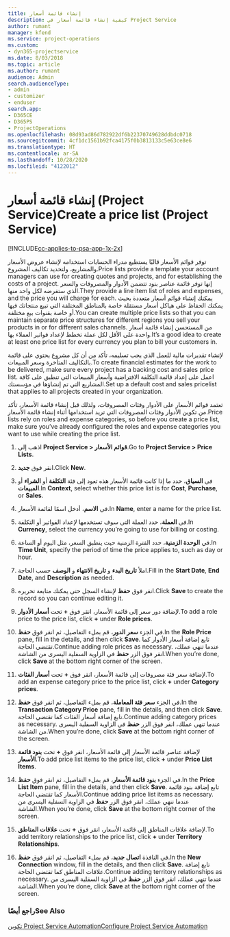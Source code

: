 ```yaml
---
title: إنشاء قائمة أسعار
description: كيفية إنشاء قائمة أسعار في Project Service
author: rumant
manager: kfend
ms.service: project-operations
ms.custom:
- dyn365-projectservice
ms.date: 8/03/2018
ms.topic: article
ms.author: rumant
audience: Admin
search.audienceType:
- admin
- customizer
- enduser
search.app:
- D365CE
- D365PS
- ProjectOperations
ms.openlocfilehash: 08d93ad86d782922df6b22370749628ddbdc0718
ms.sourcegitcommit: 4cf1dc1561b92fca4175f0b3813133c5e63ce8e6
ms.translationtype: HT
ms.contentlocale: ar-SA
ms.lasthandoff: 10/28/2020
ms.locfileid: "4122012"
---
```

# <a name="create-a-price-list-project-service"></a><span data-ttu-id="73193-103">إنشاء قائمة أسعار (Project Service)</span><span class="sxs-lookup"><span data-stu-id="73193-103">Create a price list (Project Service)</span></span>

[!INCLUDE[cc-applies-to-psa-app-1x-2x](../includes/cc-applies-to-psa-app-1x-2x.md)]

<span data-ttu-id="73193-104">توفر قوائم الأسعار قالبًا يستطيع مدراء الحسابات استخدامه لإنشاء عروض الأسعار والمشاريع، ولتحديد تكاليف المشروع.</span><span class="sxs-lookup"><span data-stu-id="73193-104">Price lists provide a template your account managers can use for creating quotes and projects, and for establishing the costs of a project.</span></span> <span data-ttu-id="73193-105">إنها توفر قائمة عناصر بنود تتضمن الأدوار والمصروفات والسعر الذي ستفرضه لكل واحد منها.</span><span class="sxs-lookup"><span data-stu-id="73193-105">They provide a line item list of roles and expenses, and the price you will charge for each.</span></span> <span data-ttu-id="73193-106">يمكنك إنشاء قوائم أسعار متعددة بحيث يمكنك الحفاظ على هياكل أسعار مستقلة خاصة بالمناطق المختلفة التي تبيع منتجاتك فيها أو خاصة بقنوات بيع مختلفة.</span><span class="sxs-lookup"><span data-stu-id="73193-106">You can create multiple price lists so that you can maintain separate price structures for different regions you sell your products in or for different sales channels.</span></span> <span data-ttu-id="73193-107">من المستحسن إنشاء قائمة أسعار واحدة على الأقل لكل عملة تخطط لإعداد فواتير العملاء بها.</span><span class="sxs-lookup"><span data-stu-id="73193-107">It’s a good idea to create at least one price list for every currency you plan to bill your customers in.</span></span>  
  
<span data-ttu-id="73193-108">لإنشاء تقديرات مالية للعمل الذي يجب تسليمه، تأكد من أن كل مشروع يحتوي على قائمة بالتكاليف المتأخرة وسعر المبيعات.</span><span class="sxs-lookup"><span data-stu-id="73193-108">To create financial estimates for the work to be delivered, make sure every project has a backing cost and sales price list.</span></span> <span data-ttu-id="73193-109">اعمل على إعداد قائمة التكلفة الافتراضية وأسعار المبيعات التي تنطبق على كافة المشاريع التي تم إنشاؤها في مؤسستك.</span><span class="sxs-lookup"><span data-stu-id="73193-109">Set up a default cost and sales pricelist that applies to all projects created in your organization.</span></span>  
  
<span data-ttu-id="73193-110">تعتمد قوائم الأسعار على الأدوار وفئات المصروفات، ولذلك قبل إنشاء قائمة الأسعار، تأكد من تكوين الأدوار وفئات المصروفات التي تريد استخدامها أثناء إنشاء قائمة الأسعار.</span><span class="sxs-lookup"><span data-stu-id="73193-110">Price lists rely on roles and expense categories, so before you create a price list, make sure you’ve already configured the roles and expense categories you want to use while creating the price list.</span></span>  
  
1.  <span data-ttu-id="73193-111">اذهب إلى **Project Service > قوائم الأسعار**.</span><span class="sxs-lookup"><span data-stu-id="73193-111">Go to **Project Service > Price Lists**.</span></span>  
  
2.  <span data-ttu-id="73193-112">انقر فوق **جديد**.</span><span class="sxs-lookup"><span data-stu-id="73193-112">Click **New**.</span></span>  
  
3.  <span data-ttu-id="73193-113">في **السياق**، حدد ما إذا كانت قائمة الأسعار هذه تعود إلى فئة **التكلفة** أو **الشراء** أو **المبيعات**.</span><span class="sxs-lookup"><span data-stu-id="73193-113">In **Context**, select whether this price list is for **Cost**, **Purchase**, or **Sales**.</span></span>  
  
4.  <span data-ttu-id="73193-114">في **الاسم**، أدخل اسمًا لقائمة الأسعار.</span><span class="sxs-lookup"><span data-stu-id="73193-114">In **Name**, enter a name for the price list.</span></span>  
  
5.  <span data-ttu-id="73193-115">في **العملة**، حدد العملة التي سوف تستخدمها لإعداد الفواتير أو التكلفة.</span><span class="sxs-lookup"><span data-stu-id="73193-115">In **Currency**, select the currency you’re going to use for billing or costing.</span></span>  
  
6.  <span data-ttu-id="73193-116">في **الوحدة الزمنية**، حدد الفترة الزمنية حيث ينطبق السعر، مثل اليوم أو الساعة.</span><span class="sxs-lookup"><span data-stu-id="73193-116">In **Time Unit**, specify the period of time the price applies to, such as day or hour.</span></span>  
  
7.  <span data-ttu-id="73193-117">املأ **تاريخ البدء** و **تاريخ الانتهاء** و **الوصف** حسب الحاجة.</span><span class="sxs-lookup"><span data-stu-id="73193-117">Fill in the **Start Date**, **End Date**, and **Description** as needed.</span></span>  
  
8.  <span data-ttu-id="73193-118">انقر فوق **حفظ** لإنشاء السجل حتى يمكنك متابعة تحريره.</span><span class="sxs-lookup"><span data-stu-id="73193-118">Click **Save** to create the record so you can continue editing it.</span></span>  
  
9. <span data-ttu-id="73193-119">لإضافة دور سعر إلى قائمة الأسعار، انقر فوق **+** تحت **أسعار الأدوار**.</span><span class="sxs-lookup"><span data-stu-id="73193-119">To add a role price to the price list, click **+** under **Role prices**.</span></span>  
  
10. <span data-ttu-id="73193-120">في الجزء **سعر الدور**، قم بملء التفاصيل، ثم انقر فوق **حفظ**.</span><span class="sxs-lookup"><span data-stu-id="73193-120">In the **Role Price** pane, fill in the details, and then click **Save**.</span></span> <span data-ttu-id="73193-121">تابع إضافة أسعار الأدوار كما تقتضي الحاجة.</span><span class="sxs-lookup"><span data-stu-id="73193-121">Continue adding role prices as necessary.</span></span> <span data-ttu-id="73193-122">عندما تنهي عملك، انقر فوق الزر **حفظ** في الزاوية السفلية اليسرى من الشاشة.</span><span class="sxs-lookup"><span data-stu-id="73193-122">When you’re done, click **Save** at the bottom right corner of the screen.</span></span>  
  
11. <span data-ttu-id="73193-123">لإضافة سعر فئة مصروفات إلى قائمة الأسعار، انقر فوق **+** تحت **أسعار الفئات**.</span><span class="sxs-lookup"><span data-stu-id="73193-123">To add an expense category price to the price list, click **+** under **Category prices**.</span></span>  
  
12. <span data-ttu-id="73193-124">في الجزء **سعر فئة المعاملة‬**، قم بملء التفاصيل، ثم انقر فوق **حفظ**.</span><span class="sxs-lookup"><span data-stu-id="73193-124">In the **Transaction Category Price** pane, fill in the details, and then click **Save**.</span></span> <span data-ttu-id="73193-125">تابع إضافة أسعار الفئات كما تقتضي الحاجة.</span><span class="sxs-lookup"><span data-stu-id="73193-125">Continue adding category prices as necessary.</span></span> <span data-ttu-id="73193-126">عندما تنهي عملك، انقر فوق الزر **حفظ** في الزاوية السفلية اليسرى من الشاشة.</span><span class="sxs-lookup"><span data-stu-id="73193-126">When you’re done, click **Save** at the bottom right corner of the screen.</span></span>  
  
13. <span data-ttu-id="73193-127">لإضافة عناصر قائمة الأسعار إلى قائمة الأسعار، انقر فوق **+** تحت **بنود قائمة الأسعار**.</span><span class="sxs-lookup"><span data-stu-id="73193-127">To add price list items to the price list, click **+** under **Price List Items**.</span></span>  
  
14. <span data-ttu-id="73193-128">في الجزء **بنود قائمة الأسعار**، قم بملء التفاصيل، ثم انقر فوق **حفظ**.</span><span class="sxs-lookup"><span data-stu-id="73193-128">In the **Price List Item** pane, fill in the details, and then click **Save**.</span></span> <span data-ttu-id="73193-129">تابع إضافة بنود قائمة الأسعار كما تقتضي الحاجة.</span><span class="sxs-lookup"><span data-stu-id="73193-129">Continue adding price list items as necessary.</span></span> <span data-ttu-id="73193-130">عندما تنهي عملك، انقر فوق الزر **حفظ** في الزاوية السفلية اليسرى من الشاشة.</span><span class="sxs-lookup"><span data-stu-id="73193-130">When you’re done, click **Save** at the bottom right corner of the screen.</span></span>  
  
15. <span data-ttu-id="73193-131">لإضافة علاقات المناطق إلى قائمة الأسعار، انقر فوق **+** تحت **علاقات المناطق**.</span><span class="sxs-lookup"><span data-stu-id="73193-131">To add territory relationships to the price list, click **+** under **Territory Relationships**.</span></span>  
  
16. <span data-ttu-id="73193-132">في النافذة **اتصال جديد**، قم بملء التفاصيل، ثم انقر فوق **حفظ**.</span><span class="sxs-lookup"><span data-stu-id="73193-132">In the **New Connection** window, fill in the details, and then click **Save**.</span></span> <span data-ttu-id="73193-133">تابع إضافة علاقات المناطق كما تقتضي الحاجة.</span><span class="sxs-lookup"><span data-stu-id="73193-133">Continue adding territory relationships as necessary.</span></span> <span data-ttu-id="73193-134">عندما تنهي عملك، انقر فوق الزر **حفظ** في الزاوية السفلية اليسرى من الشاشة.</span><span class="sxs-lookup"><span data-stu-id="73193-134">When you’re done, click **Save** at the bottom right corner of the screen.</span></span>  
  
### <a name="see-also"></a><span data-ttu-id="73193-135">راجع أيضًا</span><span class="sxs-lookup"><span data-stu-id="73193-135">See Also</span></span>  
 [<span data-ttu-id="73193-136">تكوين Project Service Automation</span><span class="sxs-lookup"><span data-stu-id="73193-136">Configure Project Service Automation</span></span>](../psa/configure.md)
